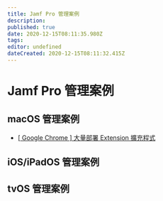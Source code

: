 ```yaml
---
title: Jamf Pro 管理案例
description: 
published: true
date: 2020-12-15T08:11:35.980Z
tags: 
editor: undefined
dateCreated: 2020-12-15T08:11:32.415Z
---
```


# Jamf Pro 管理案例

## macOS 管理案例
- [[ Google Chrome ] 大量部署 Extension 擴充程式](https://gleetsai.me/personal/massive-deploy-google-chrome-extension/)
## iOS/iPadOS 管理案例
## tvOS 管理案例